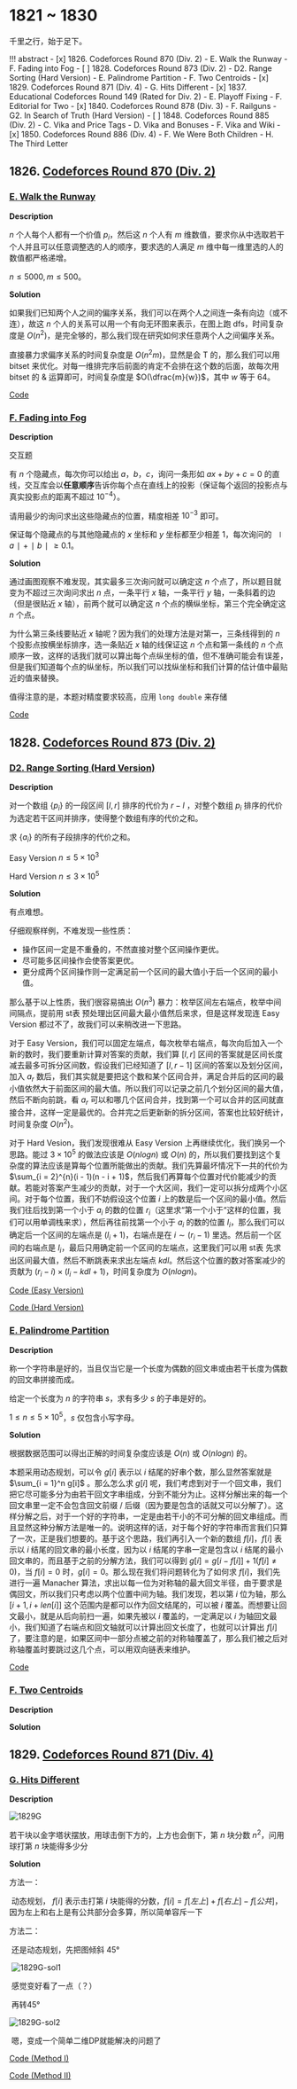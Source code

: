 # 1821 ~ 1830
千里之行，始于足下。

<!--more-->

!!! abstract 
    - [x] 1826. Codeforces Round 870 (Div. 2)
        - E. Walk the Runway
        - F. Fading into Fog
    - [ ] 1828. Codeforces Round 873 (Div. 2)
        - D2. Range Sorting (Hard Version)
        - E. Palindrome Partition
        - F. Two Centroids
    - [x] 1829. Codeforces Round 871 (Div. 4)
        - G. Hits Different
    - [x] 1837. Educational Codeforces Round 149 (Rated for Div. 2)
        - E. Playoff Fixing
        - F. Editorial for Two
    - [x] 1840. Codeforces Round 878 (Div. 3)
        - F. Railguns
        - G2. In Search of Truth (Hard Version) 
    - [ ] 1848. Codeforces Round 885 (Div. 2)
        - C. Vika and Price Tags
        - D. Vika and Bonuses
        - F. Vika and Wiki
    - [x] 1850. Codeforces Round 886 (Div. 4)
        - F. We Were Both Children
        - H. The Third Letter   

## 1826. [Codeforces Round 870 (Div. 2)](https://codeforces.com/contest/1826)

### [E. Walk the Runway](https://codeforces.com/contest/1826/problem/E)

**Description**

$n$ 个人每个人都有一个价值 $p_i$，然后这 $n$ 个人有 $m$ 维数值，要求你从中选取若干个人并且可以任意调整选的人的顺序，要求选的人满足 $m$ 维中每一维里选的人的数值都严格递增。

$n \le 5000,m \le 500$。

**Solution**

如果我们已知两个人之间的偏序关系，我们可以在两个人之间连一条有向边（或不连），故这 $n$ 个人的关系可以用一个有向无环图来表示，在图上跑 dfs，时间复杂度是 $O(n^2)$，是完全够的，那么我们现在研究如何求任意两个人之间偏序关系。

直接暴力求偏序关系的时间复杂度是 $O(n^2m)$，显然是会 T 的，那么我们可以用 bitset 来优化。对每一维排完序后前面的肯定不会排在这个数的后面，故每次用 bitset 的 & 运算即可，时间复杂度是 $O(\dfrac{m}{w})$，其中 $w$ 等于 $64$。

[Code](https://codeforces.com/contest/1826/submission/212761847)

### [F. Fading into Fog](https://codeforces.com/contest/1826/problem/F)

**Description**

交互题

有 $n$ 个隐藏点，每次你可以给出 $a$，$b$，$c$，询问一条形如 $ax+by+c=0$ 的直线，交互库会以**任意顺序**告诉你每个点在直线上的投影（保证每个返回的投影点与真实投影点的距离不超过 $10^{-4}$）。

请用最少的询问求出这些隐藏点的位置，精度相差 $10^{-3}$ 即可。

保证每个隐藏点的与其他隐藏点的 $x$ 坐标和 $y$ 坐标都至少相差 $1$，每次询问的 $∣a∣+∣b∣≥0.1$。

**Solution**

通过画图观察不难发现，其实最多三次询问就可以确定这 $n$ 个点了，所以题目就变为不超过三次询问求出 $n$ 点，一条平行 $x$ 轴，一条平行 $y$ 轴，一条斜着的边（但是很贴近 $x$ 轴），前两个就可以确定这 $n$ 个点的横纵坐标，第三个完全确定这 $n$ 个点。

为什么第三条线要贴近 $x$ 轴呢？因为我们的处理方法是对第一，三条线得到的 $n$ 个投影点按横坐标排序，选一条贴近 $x$ 轴的线保证这 $n$ 个点和第一条线的 $n$ 个点顺序一致，这样的话我们就可以算出每个点纵坐标的值，但不准确可能会有误差，但是我们知道每个点的纵坐标，所以我们可以找纵坐标和我们计算的估计值中最贴近的值来替换。

值得注意的是，本题对精度要求较高，应用 `long double` 来存储

[Code](https://codeforces.com/contest/1826/submission/212805712)



## 1828. [Codeforces Round 873 (Div. 2)](https://codeforces.com/contest/1828)

### [D2. Range Sorting (Hard Version)](https://codeforces.com/contest/1828/problem/D2)

**Description**

对一个数组 $\{p_i\}$ 的一段区间 $[l,r]$ 排序的代价为 $r−l$ ，对整个数组 $p_i$ 排序的代价为选定若干区间并排序，使得整个数组有序的代价之和。

求 $\{a_i\}$ 的所有子段排序的代价之和。

Easy Version $n \le 5 \times 10^3$

Hard Version $n \le 3 \times 10^5$

**Solution**

有点难想。

仔细观察样例，不难发现一些性质：

- 操作区间一定是不重叠的，不然直接对整个区间操作更优。
- 尽可能多区间操作会使答案更优。
- 更分成两个区间操作则一定满足前一个区间的最大值小于后一个区间的最小值。

那么基于以上性质，我们很容易搞出 $O(n^3)$ 暴力：枚举区间左右端点，枚举中间间隔点，提前用 st表 预处理出区间最大最小值然后来求，但是这样发现连 Easy Version 都过不了，故我们可以来稍改进一下思路。

对于 Easy Version，我们可以固定左端点，每次枚举右端点，每次向后加入一个新的数时，我们要重新计算对答案的贡献，我们算 $[l, r]$ 区间的答案就是区间长度减去最多可拆分区间数，假设我们已经知道了 $[l, r - 1]$ 区间的答案以及划分区间，加入 $a_r$ 数后，我们其实就是要把这个数和某个区间合并，满足合并后的区间的最小值依然大于前面区间的最大值。所以我们可以记录之前几个划分区间的最大值，然后不断向前跳，看 $a_r$ 可以和哪几个区间合并，找到第一个可以合并的区间就直接合并，这样一定是最优的。合并完之后更新新的拆分区间，答案也比较好统计，时间复杂度 $O(n^2)$。

对于 Hard Vesion，我们发现很难从 Easy Version 上再继续优化，我们换另一个思路。能过 $3 \times 10^5$ 的做法应该是 $O(nlogn)$ 或 $O(n)$ 的，所以我们要找到这个复杂度的算法应该是算每个位置所能做出的贡献。我们先算最坏情况下一共的代价为 $\sum_{i = 2}^{n}(i - 1)(n - i + 1)$，然后我们再算每个位置对代价能减少的贡献。若能对答案产生减少的贡献，对于一个大区间，我们一定可以拆分成两个小区间。对于每个位置，我们不妨假设这个位置 $i$ 上的数是后一个区间的最小值。然后我们往后找到第一个小于 $a_i$ 的数的位置 $r_i$（这里求“第一个小于“这样的位置，我们可以用单调栈来求），然后再往前找第一个小于 $a_i$ 的数的位置 $l_i$，那么我们可以确定后一个区间的左端点是 $(l_i + 1)$，右端点是在 $i \sim (r_i - 1)$ 里选。然后前一个区间的右端点是 $l_i$，最后只用确定前一个区间的左端点，这里我们可以用 st表 先求出区间最大值，然后不断跳表来求出左端点 $kdl$。然后这个位置的数对答案减少的贡献为 $(r_i - i)\times(l_i - kdl + 1)$，时间复杂度为 $O(nlogn)$。

[Code (Easy Version)](https://codeforces.com/contest/1828/submission/212909151)

[Code (Hard Version)](https://codeforces.com/contest/1828/submission/213004607)

### [E. Palindrome Partition](https://codeforces.com/contest/1828/problem/E)

**Description**

称一个字符串是好的，当且仅当它是一个长度为偶数的回文串或由若干长度为偶数的回文串拼接而成。

给定一个长度为 $n$ 的字符串 $s$，求有多少 $s$ 的子串是好的。

$1≤n≤5×10^5$，$s$ 仅包含小写字母。

**Solution**

根据数据范围可以得出正解的时间复杂度应该是 $O(n)$ 或 $O(nlogn)$ 的。

本题采用动态规划，可以令 $g[i]$ 表示以 $i$ 结尾的好串个数，那么显然答案就是 $\sum_{i = 1}^n g[i]$ 。那么怎么求 $g[i]$ 呢，我们考虑到对于一个回文串，我们把它尽可能多分为由若干回文字串组成，分到不能分为止。这样分解出来的每一个回文串里一定不会包含回文前缀 / 后缀（因为要是包含的话就又可以分解了）。这样分解之后，对于一个好的字符串，一定是由若干小的不可分解的回文串组成。而且显然这种分解方法是唯一的。说明这样的话，对于每个好的字符串而言我们只算了一次，正是我们想要的。基于这个思路，我们再引入一个新的数组 $f[i]$，$f[i]$ 表示以 $i$ 结尾的回文串的最小长度，因为以 $i$ 结尾的字串一定是包含以 $i$ 结尾的最小回文串的，而且基于之前的分解方法，我们可以得到 $g[i] = g[i - f[i]] + 1(f[i] \ne 0)$，当 $f[i] = 0$ 时，$g[i] = 0$。那么现在我们将问题转化为了如何求 $f[i]$，我们先进行一遍 Manacher 算法，求出以每一位为对称轴的最大回文半径，由于要求是偶回文，所以我们只考虑以两个位置中间为轴。我们发现，若以第 $i$ 位为轴，那么 $[i + 1, i + len[i]]$ 这个范围内是都可以作为回文结尾的，可以被 $i$ 覆盖。而想要让回文最小，就是从后向前扫一遍，如果先被以 $i$ 覆盖的，一定满足以 $i$ 为轴回文最小，我们知道了右端点和回文轴就可以计算出回文长度了，也就可以计算出 $f[i]$ 了，要注意的是，如果区间中一部分点被之前的对称轴覆盖了，那么我们被之后对称轴覆盖时要跳过这几个点，可以用双向链表来维护。

[Code](https://codeforces.com/contest/1828/submission/213452328)

### [F. Two Centroids](https://codeforces.com/contest/1828/problem/F)

**Description**



**Solution**





## 1829. [Codeforces Round 871 (Div. 4)](https://codeforces.com/contest/1829)

### [G. Hits Different](https://codeforces.com/contest/1829/problem/G)

**Description**

![1829G](images/1829/1829G.png)

若干块以金字塔状摆放，用球击倒下方的，上方也会倒下，第 $n$ 块分数 $n^2$，问用球打第 $n$ 块能得多少分

**Solution**

方法一：

​	动态规划， $f[i]$ 表示击打第 $i$ 块能得的分数，$f[i] = f[左上] + f[右上] - f[公共]$，因为左上和右上是有公共部分会多算，所以简单容斥一下

方法二：

​	还是动态规划，先把图倾斜 $45°$

​	![1829G-sol1](images/1829/1829G-sol1.png)

​	感觉变好看了一点（？）

​	再转45°

![1829G-sol2](images/1829/1829G-sol2.png)

​	嗯，变成一个简单二维DP就能解决的问题了

[Code (Method I)](https://codeforces.com/contest/1829/submission/211201013)

[Code (Method II)](https://codeforces.com/contest/1829/submission/211200275)
